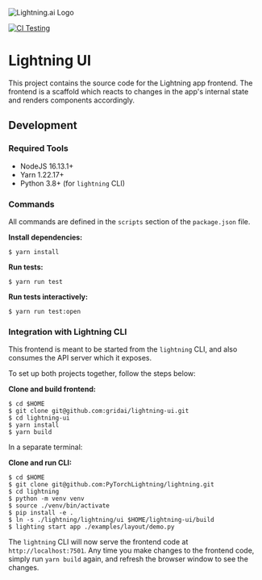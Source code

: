 ![Lightning.ai Logo](https://github.com/gridai/lightning-ui/blob/master/src/resources/images/lightning-logo-with-text.svg "Lightning.ai")

[![CI Testing](https://github.com/gridai/lightning-ui/actions/workflows/ci-testing.yaml/badge.svg?branch=master)](https://github.com/gridai/lightning-ui/actions/workflows/ci-testing.yaml)

# Lightning UI

This project contains the source code for the Lightning app frontend.
The frontend is a scaffold which reacts to changes in the app's internal
state and renders components accordingly.

## Development

### Required Tools

- NodeJS 16.13.1+
- Yarn 1.22.17+
- Python 3.8+ (for `lightning` CLI)

### Commands

All commands are defined in the `scripts` section of the `package.json` file.

**Install dependencies:**
```
$ yarn install
```

**Run tests:**
```
$ yarn run test
```

**Run tests interactively:**
```
$ yarn run test:open
```

### Integration with Lightning CLI

This frontend is meant to be started from the `lightning` CLI, and also
consumes the API server which it exposes.

To set up both projects together, follow the steps below:

**Clone and build frontend:**
```
$ cd $HOME
$ git clone git@github.com:gridai/lightning-ui.git
$ cd lightning-ui
$ yarn install
$ yarn build
```

In a separate terminal:

**Clone and run CLI:**
```
$ cd $HOME
$ git clone git@github.com:PyTorchLightning/lightning.git
$ cd lightning
$ python -m venv venv
$ source ./venv/bin/activate
$ pip install -e .
$ ln -s ./lightning/lightning/ui $HOME/lightning-ui/build
$ lighting start app ./examples/layout/demo.py
```

The `lightning` CLI will now serve the frontend code at `http://localhost:7501`.
Any time you make changes to the frontend code, simply run `yarn build` again,
and refresh the browser window to see the changes.
